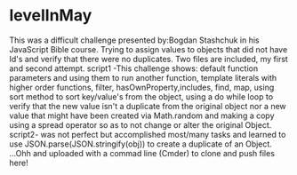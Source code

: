 # levelInMay
This was a difficult challenge presented by:Bogdan Stashchuk in his JavaScript Bible course.  Trying to assign values to objects that did not have Id's and verify that there were no duplicates. Two files are included, my first and second attempt. 
script1 -This challenge shows: default function parameters and using them to run another function, template literals with higher order functions, filter, hasOwnProperty,includes, find, map, using sort method to sort key/value's from the object, using a do while loop to verify that the new value isn't a duplicate from the original object nor a new value that might have been created via Math.random and making a copy using a spread operator so as to not change or alter the original Object. script2- was not perfect but accomplished most/many tasks and learned to use JSON.parse(JSON.stringify(obj)) to create a duplicate of an Object. ...Ohh and uploaded with a commad line (Cmder) to clone and push files here!
